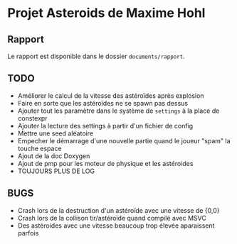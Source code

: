 Projet Asteroids de Maxime Hohl
===============================

Rapport
-------

Le rapport est disponible dans le dossier `documents/rapport`.

TODO
----
 - Améliorer le calcul de la vitesse des astéroïdes après explosion
 - Faire en sorte que les astéroïdes ne se spawn pas dessus
 - Ajouter tout les paramètre dans le système de `settings` à la place de constexpr
 - Ajouter la lecture des settings à partir d'un fichier de config
 - Mettre une seed aléatoire
 - Empecher le démarrage d'une nouvelle partie quand le joueur "spam" la touche espace
 - Ajout de la doc Doxygen
 - Ajout de pmp pour les moteur de physique et les astéroides
 - TOUJOURS PLUS DE LOG

BUGS
----
 - Crash lors de la destruction d'un astéroïde avec une vitesse de {0,0}
 - Crash lors de la collison tir/astéroïde quand compilé avec MSVC
 - Des astéroides avec une vitesse beaucoup trop élevée aparaissent parfois
